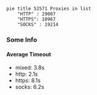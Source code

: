 
```mermaid
pie title 52571 Proxies in list
    "HTTP" : 29007
    "HTTPS": 10967
    "SOCKS" : 19214
```

### Some Info
#### Average Timeout

- mixed: 3.8s
- http: 2.1s
- https: 8.1s
- socks: 6.2s